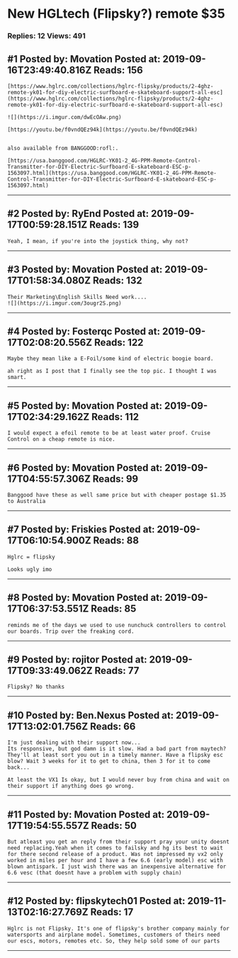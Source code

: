 # New HGLtech (Flipsky?) remote $35

### Replies: 12 Views: 491

## \#1 Posted by: Movation Posted at: 2019-09-16T23:49:40.816Z Reads: 156

```
[https://www.hglrc.com/collections/hglrc-flipsky/products/2-4ghz-remote-yk01-for-diy-electric-surfboard-e-skateboard-support-all-esc](https://www.hglrc.com/collections/hglrc-flipsky/products/2-4ghz-remote-yk01-for-diy-electric-surfboard-e-skateboard-support-all-esc)

![](https://i.imgur.com/dwEcOAw.png)

[https://youtu.be/f0vndQEz94k](https://youtu.be/f0vndQEz94k)


also available from BANGGOOD:rofl:.

[https://usa.banggood.com/HGLRC-YK01-2_4G-PPM-Remote-Control-Transmitter-for-DIY-Electric-Surfboard-E-skateboard-ESC-p-1563097.html](https://usa.banggood.com/HGLRC-YK01-2_4G-PPM-Remote-Control-Transmitter-for-DIY-Electric-Surfboard-E-skateboard-ESC-p-1563097.html)
```

---
## \#2 Posted by: RyEnd Posted at: 2019-09-17T00:59:28.151Z Reads: 139

```
Yeah, I mean, if you're into the joystick thing, why not?
```

---
## \#3 Posted by: Movation Posted at: 2019-09-17T01:58:34.080Z Reads: 132

```
Their Marketing\English Skills Need work....
![](https://i.imgur.com/3ougr2S.png)
```

---
## \#4 Posted by: Fosterqc Posted at: 2019-09-17T02:08:20.556Z Reads: 122

```
Maybe they mean like a E-Foil/some kind of electric boogie board.

ah right as I post that I finally see the top pic. I thought I was smart.
```

---
## \#5 Posted by: Movation Posted at: 2019-09-17T02:34:29.162Z Reads: 112

```
I would expect a efoil remote to be at least water proof. Cruise Control on a cheap remote is nice.
```

---
## \#6 Posted by: Movation Posted at: 2019-09-17T04:55:57.306Z Reads: 99

```
Banggood have these as well same price but with cheaper postage $1.35 to Australia
```

---
## \#7 Posted by: Friskies Posted at: 2019-09-17T06:10:54.900Z Reads: 88

```
Hglrc = flipsky

Looks ugly imo
```

---
## \#8 Posted by: Movation Posted at: 2019-09-17T06:37:53.551Z Reads: 85

```
reminds me of the days we used to use nunchuck controllers to control our boards. Trip over the freaking cord.
```

---
## \#9 Posted by: rojitor Posted at: 2019-09-17T09:33:49.062Z Reads: 77

```
Flipsky? No thanks
```

---
## \#10 Posted by: Ben.Nexus Posted at: 2019-09-17T13:02:01.756Z Reads: 66

```
I'm just dealing with their support now... 
Its responsive, but god damn is it slow. Had a bad part from maytech? They'll at least sort you out in a timely manner. Have a flipsky esc blow? Wait 3 weeks for it to get to china, then 3 for it to come back... 

At least the VX1 Is okay, but I would never buy from china and wait on their support if anything does go wrong.
```

---
## \#11 Posted by: Movation Posted at: 2019-09-17T19:54:55.557Z Reads: 50

```
But atleast you get an reply from their support pray your unity doesnt need replacing.Yeah when it comes to failsky and hg its best to wait for there second release of a product. Was not impressed my vx2 only worked in miles per hour and I have a few 6.6 (early model) esc with blown antispark. I just wish there was an inexpensive alternative for 6.6 vesc (that doesnt have a problem with supply chain)
```

---
## \#12 Posted by: flipskytech01 Posted at: 2019-11-13T02:16:27.769Z Reads: 17

```
Hglrc is not Flipsky. It's one of flipsky's brother company mainly for watersports and airplane model. Sometimes, customers of theirs need our escs, motors, remotes etc. So, they help sold some of our parts
```

---
